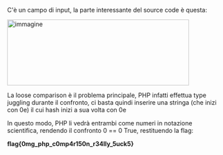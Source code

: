 C'è un campo di input, la parte interessante del source code è questa:

<img width="421" height="153" alt="immagine" src="https://github.com/user-attachments/assets/4c3021ce-e79e-4f74-bce0-68395dd349b1" />

La loose comparison è il problema principale, PHP infatti effettua type juggling durante il confronto, ci basta quindi inserire una stringa (che inizi con 0e) il cui hash inizi a sua volta con 0e

In questo modo, PHP li vedrà entrambi come numeri in notazione scientifica, rendendo il confronto 0 == 0 True, restituendo la flag:

**flag{0mg_php_c0mp4r150n_r34lly_5uck5}**
